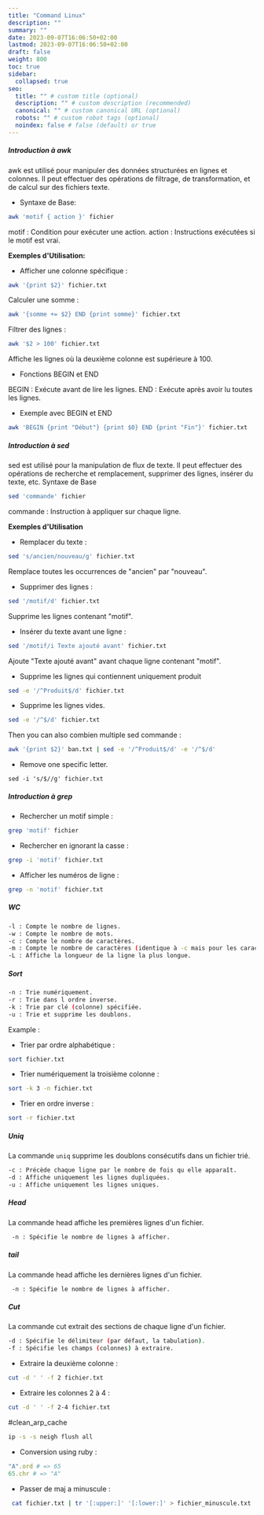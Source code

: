 ```yaml
---
title: "Command Linux"
description: ""
summary: ""
date: 2023-09-07T16:06:50+02:00
lastmod: 2023-09-07T16:06:50+02:00
draft: false
weight: 800
toc: true
sidebar:
  collapsed: true
seo:
  title: "" # custom title (optional)
  description: "" # custom description (recommended)
  canonical: "" # custom canonical URL (optional)
  robots: "" # custom robot tags (optional)
  noindex: false # false (default) or true
---
```



##### Introduction à awk

awk est utilisé pour manipuler des données structurées en lignes et colonnes. Il peut effectuer des opérations de filtrage, de transformation, et de calcul sur des fichiers texte.

- Syntaxe de Base:

```sh
awk 'motif { action }' fichier
```

motif : Condition pour exécuter une action.
action : Instructions exécutées si le motif est vrai.

**Exemples d'Utilisation:**

- Afficher une colonne spécifique :

```bash
awk '{print $2}' fichier.txt
```

Calculer une somme :

```bash
awk '{somme += $2} END {print somme}' fichier.txt
```

Filtrer des lignes :

```bash
awk '$2 > 100' fichier.txt
```
Affiche les lignes où la deuxième colonne est supérieure à 100.

- Fonctions BEGIN et END

BEGIN : Exécute avant de lire les lignes.
END : Exécute après avoir lu toutes les lignes.

- Exemple avec BEGIN et END

```bash
awk 'BEGIN {print "Début"} {print $0} END {print "Fin"}' fichier.txt
```


##### Introduction à sed

sed est utilisé pour la manipulation de flux de texte. Il peut effectuer des opérations de recherche et remplacement, supprimer des lignes, insérer du texte, etc.
Syntaxe de Base

```bash
sed 'commande' fichier
````
commande : Instruction à appliquer sur chaque ligne.

**Exemples d'Utilisation**

- Remplacer du texte :

```bash
sed 's/ancien/nouveau/g' fichier.txt
```
Remplace toutes les occurrences de "ancien" par "nouveau".

- Supprimer des lignes :

```bash
sed '/motif/d' fichier.txt
```
Supprime les lignes contenant "motif".

- Insérer du texte avant une ligne :

```bash
sed '/motif/i Texte ajouté avant' fichier.txt
```
Ajoute "Texte ajouté avant" avant chaque ligne contenant "motif".

- Supprime les lignes qui contiennent uniquement produit
```sh
sed -e '/^Produit$/d' fichier.txt 
```

- Supprime les lignes vides.
```sh
sed -e '/^$/d' fichier.txt
```

Then you can also combien multiple sed commande : 
```sh
awk '{print $2}' ban.txt | sed -e '/^Produit$/d' -e '/^$/d'
```

- Remove one specific letter. 
```
sed -i 's/$//g' fichier.txt
```
##### Introduction à grep

- Rechercher un motif simple :
```bash
grep 'motif' fichier
```

- Rechercher en ignorant la casse :

```bash
grep -i 'motif' fichier.txt
```

- Afficher les numéros de ligne :

```bash
grep -n 'motif' fichier.txt
```

##### WC 

```sh
-l : Compte le nombre de lignes. 
-w : Compte le nombre de mots. 
-c : Compte le nombre de caractères. 
-m : Compte le nombre de caractères (identique à -c mais pour les caractères multioctets). 
-L : Affiche la longueur de la ligne la plus longue.
```

##### Sort 
```sh
-n : Trie numériquement. 
-r : Trie dans l ordre inverse. 
-k : Trie par clé (colonne) spécifiée. 
-u : Trie et supprime les doublons.
```

Example : 

- Trier par ordre alphabétique :
```bash
sort fichier.txt
```
- Trier numériquement la troisième colonne :
```bash
sort -k 3 -n fichier.txt
```
- Trier en ordre inverse :
```bash
sort -r fichier.txt
```

##### Uniq

La commande `uniq` supprime les doublons consécutifs dans un fichier trié. 

```sh
-c : Précède chaque ligne par le nombre de fois qu elle apparaît.
-d : Affiche uniquement les lignes dupliquées.
-u : Affiche uniquement les lignes uniques.
```

##### Head
La commande head affiche les premières lignes d'un fichier.

```sh
 -n : Spécifie le nombre de lignes à afficher.
```

##### tail
La commande head affiche les dernières lignes d'un fichier.

```sh
 -n : Spécifie le nombre de lignes à afficher.
```

##### Cut

La commande cut extrait des sections de chaque ligne d'un fichier.

```sh
-d : Spécifie le délimiteur (par défaut, la tabulation).
-f : Spécifie les champs (colonnes) à extraire.
```

- Extraire la deuxième colonne :

```bash
cut -d ' ' -f 2 fichier.txt
```
- Extraire les colonnes 2 à 4 :

```bash
cut -d ' ' -f 2-4 fichier.txt
```

#clean_arp_cache

```sh
ip -s -s neigh flush all
```

- Conversion  using ruby : 
```ruby
"A".ord # => 65
65.chr # => "A"
```

- Passer de maj a minuscule :
```sh
 cat fichier.txt | tr '[:upper:]' '[:lower:]' > fichier_minuscule.txt
```
